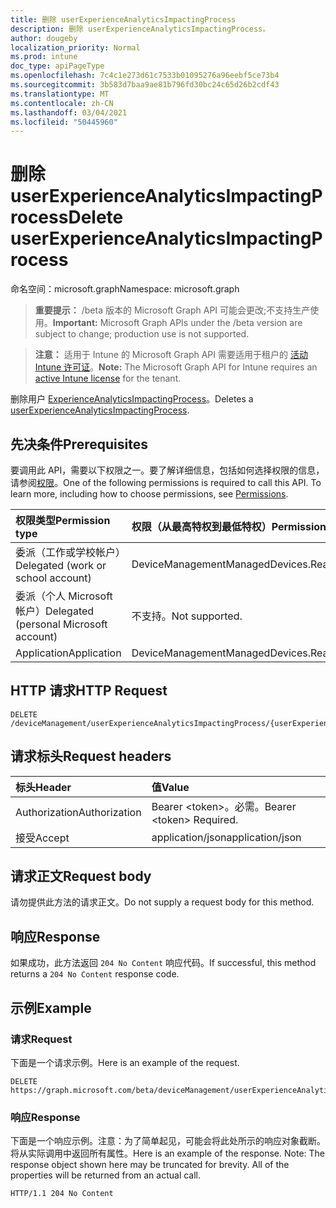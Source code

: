 ```yaml
---
title: 删除 userExperienceAnalyticsImpactingProcess
description: 删除 userExperienceAnalyticsImpactingProcess。
author: dougeby
localization_priority: Normal
ms.prod: intune
doc_type: apiPageType
ms.openlocfilehash: 7c4c1e273d61c7533b01095276a96eebf5ce73b4
ms.sourcegitcommit: 3b583d7baa9ae81b796fd30bc24c65d26b2cdf43
ms.translationtype: MT
ms.contentlocale: zh-CN
ms.lasthandoff: 03/04/2021
ms.locfileid: "50445960"
---
```

# <a name="delete-userexperienceanalyticsimpactingprocess"></a><span data-ttu-id="8f937-103">删除 userExperienceAnalyticsImpactingProcess</span><span class="sxs-lookup"><span data-stu-id="8f937-103">Delete userExperienceAnalyticsImpactingProcess</span></span>

<span data-ttu-id="8f937-104">命名空间：microsoft.graph</span><span class="sxs-lookup"><span data-stu-id="8f937-104">Namespace: microsoft.graph</span></span>

> <span data-ttu-id="8f937-105">**重要提示：** /beta 版本的 Microsoft Graph API 可能会更改;不支持生产使用。</span><span class="sxs-lookup"><span data-stu-id="8f937-105">**Important:** Microsoft Graph APIs under the /beta version are subject to change; production use is not supported.</span></span>

> <span data-ttu-id="8f937-106">**注意：** 适用于 Intune 的 Microsoft Graph API 需要适用于租户的 [活动 Intune 许可证](https://go.microsoft.com/fwlink/?linkid=839381)。</span><span class="sxs-lookup"><span data-stu-id="8f937-106">**Note:** The Microsoft Graph API for Intune requires an [active Intune license](https://go.microsoft.com/fwlink/?linkid=839381) for the tenant.</span></span>

<span data-ttu-id="8f937-107">删除用户 [ExperienceAnalyticsImpactingProcess](../resources/intune-devices-userexperienceanalyticsimpactingprocess.md)。</span><span class="sxs-lookup"><span data-stu-id="8f937-107">Deletes a [userExperienceAnalyticsImpactingProcess](../resources/intune-devices-userexperienceanalyticsimpactingprocess.md).</span></span>

## <a name="prerequisites"></a><span data-ttu-id="8f937-108">先决条件</span><span class="sxs-lookup"><span data-stu-id="8f937-108">Prerequisites</span></span>
<span data-ttu-id="8f937-p101">要调用此 API，需要以下权限之一。要了解详细信息，包括如何选择权限的信息，请参阅[权限](/graph/permissions-reference)。</span><span class="sxs-lookup"><span data-stu-id="8f937-p101">One of the following permissions is required to call this API. To learn more, including how to choose permissions, see [Permissions](/graph/permissions-reference).</span></span>

|<span data-ttu-id="8f937-111">权限类型</span><span class="sxs-lookup"><span data-stu-id="8f937-111">Permission type</span></span>|<span data-ttu-id="8f937-112">权限（从最高特权到最低特权）</span><span class="sxs-lookup"><span data-stu-id="8f937-112">Permissions (from most to least privileged)</span></span>|
|:---|:---|
|<span data-ttu-id="8f937-113">委派（工作或学校帐户）</span><span class="sxs-lookup"><span data-stu-id="8f937-113">Delegated (work or school account)</span></span>|<span data-ttu-id="8f937-114">DeviceManagementManagedDevices.ReadWrite.All</span><span class="sxs-lookup"><span data-stu-id="8f937-114">DeviceManagementManagedDevices.ReadWrite.All</span></span>|
|<span data-ttu-id="8f937-115">委派（个人 Microsoft 帐户）</span><span class="sxs-lookup"><span data-stu-id="8f937-115">Delegated (personal Microsoft account)</span></span>|<span data-ttu-id="8f937-116">不支持。</span><span class="sxs-lookup"><span data-stu-id="8f937-116">Not supported.</span></span>|
|<span data-ttu-id="8f937-117">Application</span><span class="sxs-lookup"><span data-stu-id="8f937-117">Application</span></span>|<span data-ttu-id="8f937-118">DeviceManagementManagedDevices.ReadWrite.All</span><span class="sxs-lookup"><span data-stu-id="8f937-118">DeviceManagementManagedDevices.ReadWrite.All</span></span>|

## <a name="http-request"></a><span data-ttu-id="8f937-119">HTTP 请求</span><span class="sxs-lookup"><span data-stu-id="8f937-119">HTTP Request</span></span>
<!-- {
  "blockType": "ignored"
}
-->
``` http
DELETE /deviceManagement/userExperienceAnalyticsImpactingProcess/{userExperienceAnalyticsImpactingProcessId}
```

## <a name="request-headers"></a><span data-ttu-id="8f937-120">请求标头</span><span class="sxs-lookup"><span data-stu-id="8f937-120">Request headers</span></span>
|<span data-ttu-id="8f937-121">标头</span><span class="sxs-lookup"><span data-stu-id="8f937-121">Header</span></span>|<span data-ttu-id="8f937-122">值</span><span class="sxs-lookup"><span data-stu-id="8f937-122">Value</span></span>|
|:---|:---|
|<span data-ttu-id="8f937-123">Authorization</span><span class="sxs-lookup"><span data-stu-id="8f937-123">Authorization</span></span>|<span data-ttu-id="8f937-124">Bearer &lt;token&gt;。必需。</span><span class="sxs-lookup"><span data-stu-id="8f937-124">Bearer &lt;token&gt; Required.</span></span>|
|<span data-ttu-id="8f937-125">接受</span><span class="sxs-lookup"><span data-stu-id="8f937-125">Accept</span></span>|<span data-ttu-id="8f937-126">application/json</span><span class="sxs-lookup"><span data-stu-id="8f937-126">application/json</span></span>|

## <a name="request-body"></a><span data-ttu-id="8f937-127">请求正文</span><span class="sxs-lookup"><span data-stu-id="8f937-127">Request body</span></span>
<span data-ttu-id="8f937-128">请勿提供此方法的请求正文。</span><span class="sxs-lookup"><span data-stu-id="8f937-128">Do not supply a request body for this method.</span></span>

## <a name="response"></a><span data-ttu-id="8f937-129">响应</span><span class="sxs-lookup"><span data-stu-id="8f937-129">Response</span></span>
<span data-ttu-id="8f937-130">如果成功，此方法返回 `204 No Content` 响应代码。</span><span class="sxs-lookup"><span data-stu-id="8f937-130">If successful, this method returns a `204 No Content` response code.</span></span>

## <a name="example"></a><span data-ttu-id="8f937-131">示例</span><span class="sxs-lookup"><span data-stu-id="8f937-131">Example</span></span>

### <a name="request"></a><span data-ttu-id="8f937-132">请求</span><span class="sxs-lookup"><span data-stu-id="8f937-132">Request</span></span>
<span data-ttu-id="8f937-133">下面是一个请求示例。</span><span class="sxs-lookup"><span data-stu-id="8f937-133">Here is an example of the request.</span></span>
``` http
DELETE https://graph.microsoft.com/beta/deviceManagement/userExperienceAnalyticsImpactingProcess/{userExperienceAnalyticsImpactingProcessId}
```

### <a name="response"></a><span data-ttu-id="8f937-134">响应</span><span class="sxs-lookup"><span data-stu-id="8f937-134">Response</span></span>
<span data-ttu-id="8f937-p102">下面是一个响应示例。注意：为了简单起见，可能会将此处所示的响应对象截断。将从实际调用中返回所有属性。</span><span class="sxs-lookup"><span data-stu-id="8f937-p102">Here is an example of the response. Note: The response object shown here may be truncated for brevity. All of the properties will be returned from an actual call.</span></span>
``` http
HTTP/1.1 204 No Content
```




